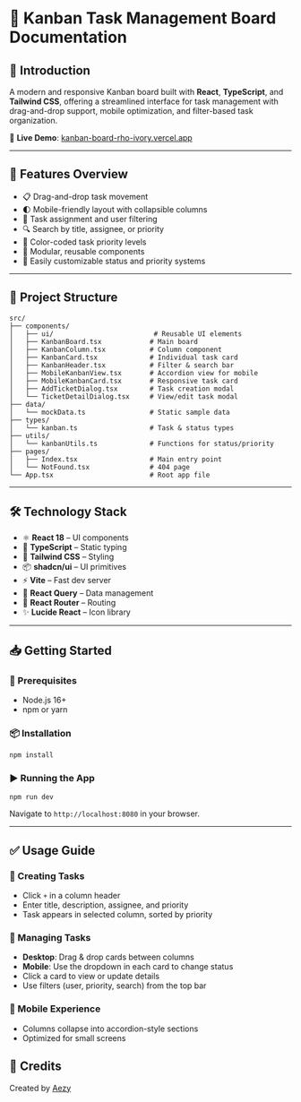 # 📘 Kanban Task Management Board Documentation

## 📌 Introduction

A modern and responsive Kanban board built with **React**, **TypeScript**, and **Tailwind CSS**, offering a streamlined interface for task management with drag-and-drop support, mobile optimization, and filter-based task organization.

🔗 **Live Demo**: [kanban-board-rho-ivory.vercel.app](https://kanban-board-rho-ivory.vercel.app/)

---

## 🚀 Features Overview

- 📋 Drag-and-drop task movement
- 🌓 Mobile-friendly layout with collapsible columns
- 👥 Task assignment and user filtering
- 🔍 Search by title, assignee, or priority
- 🎨 Color-coded task priority levels
- 🧩 Modular, reusable components
- 🔧 Easily customizable status and priority systems

---

## 🧱 Project Structure

```
src/
├── components/
│   ├── ui/                         # Reusable UI elements
│   ├── KanbanBoard.tsx            # Main board
│   ├── KanbanColumn.tsx           # Column component
│   ├── KanbanCard.tsx             # Individual task card
│   ├── KanbanHeader.tsx           # Filter & search bar
│   ├── MobileKanbanView.tsx       # Accordion view for mobile
│   ├── MobileKanbanCard.tsx       # Responsive task card
│   ├── AddTicketDialog.tsx        # Task creation modal
│   └── TicketDetailDialog.tsx     # View/edit task modal
├── data/
│   └── mockData.ts                # Static sample data
├── types/
│   └── kanban.ts                  # Task & status types
├── utils/
│   └── kanbanUtils.ts             # Functions for status/priority
├── pages/
│   ├── Index.tsx                  # Main entry point
│   └── NotFound.tsx               # 404 page
└── App.tsx                        # Root app file
```

---

## 🛠️ Technology Stack

- ⚛️ **React 18** – UI components
- 🧠 **TypeScript** – Static typing
- 🌈 **Tailwind CSS** – Styling
- 📦 **shadcn/ui** – UI primitives
- ⚡ **Vite** – Fast dev server
- 🔁 **React Query** – Data management
- 🧭 **React Router** – Routing
- ✨ **Lucide React** – Icon library

---

## 📥 Getting Started

### 🔧 Prerequisites

- Node.js 16+
- npm or yarn

### 📦 Installation

```bash
npm install
```

### ▶️ Running the App

```bash
npm run dev
```

Navigate to `http://localhost:8080` in your browser.

---

## ✅ Usage Guide

### 📝 Creating Tasks

- Click `+` in a column header
- Enter title, description, assignee, and priority
- Task appears in selected column, sorted by priority

### 🔄 Managing Tasks

- **Desktop**: Drag & drop cards between columns
- **Mobile**: Use the dropdown in each card to change status
- Click a card to view or update details
- Use filters (user, priority, search) from the top bar

### 📱 Mobile Experience

- Columns collapse into accordion-style sections
- Optimized for small screens



## 🙌 Credits

Created by [Aezy](https://github.com/aezazali1997)
